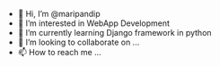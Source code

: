 - 👋 Hi, I’m @maripandip
- 👀 I’m interested in WebApp Development
- 🌱 I’m currently learning Django framework in python
- 💞️ I’m looking to collaborate on ...
- 📫 How to reach me ...

<!---
maripandip/maripandip is a ✨ special ✨ repository because its `README.md` (this file) appears on your GitHub profile.
You can click the Preview link to take a look at your changes.
--->
